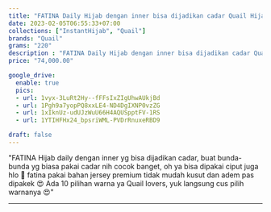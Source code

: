 ```yaml
---
title: "FATINA Daily Hijab dengan inner bisa dijadikan cadar Quail Hijab Bahan Jersey"
date: 2023-02-05T06:55:33+07:00
collections: ["InstantHijab", "Quail"]
brands: "Quail"
grams: "220"
description : "FATINA Daily Hijab dengan inner bisa dijadikan cadar Quail Hijab Bahan Jersey"
price: "74,000.00"

google_drive:
  enable: true
  pics:
  - url: 1vyx-3LuRt2Hy--fFFsIxZIgUhwAUkjBd
  - url: 1Pgh9a7yopPQ8xxLE4-ND4DgIXNP0vzZG
  - url: 1xIknUz-udUJzWuU66H4AQUSpptFV-1RS
  - url: 1YTIHFHx24_bpsriWML-PVDrRnuxeRBD9

draft: false
---
```


"FATINA 
Hijab daily dengan inner yg bisa dijadikan cadar, buat bunda-bunda yg biasa pakai cadar nih cocok banget, oh ya bisa dipakai ciput juga hlo 🤗 fatina pakai bahan jersey premium tidak mudah kusut dan adem pas dipakek 😍 Ada 10 pilihan warna ya Quail lovers, yuk langsung cus pilih warnanya 😍"

---    
 
